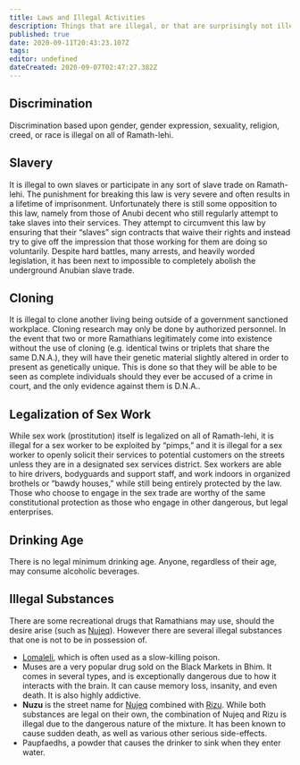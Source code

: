 ```yaml
---
title: Laws and Illegal Activities
description: Things that are illegal, or that are surprisingly not illegal.
published: true
date: 2020-09-11T20:43:23.107Z
tags: 
editor: undefined
dateCreated: 2020-09-07T02:47:27.382Z
---
```


## Discrimination

Discrimination based upon gender, gender expression, sexuality, religion, creed, or race is illegal on all of Ramath-lehi.

## Slavery

It is illegal to own slaves or participate in any sort of slave trade on Ramath-lehi. The punishment for breaking this law is very severe and often results in a lifetime of imprisonment. Unfortunately there is still some opposition to this law, namely from those of Anubi decent who still regularly attempt to take slaves into their services. They attempt to circumvent this law by ensuring that their “slaves” sign contracts that waive their rights and instead try to give off the impression that those working for them are doing so voluntarily. Despite hard battles, many arrests, and heavily worded legislation, it has been next to impossible to completely abolish the underground Anubian slave trade.

## Cloning

It is illegal to clone another living being outside of a government sanctioned workplace. Cloning research may only be done by authorized personnel. In the event that two or more Ramathians legitimately come into existence without the use of cloning (e.g. identical twins or triplets that share the same D.N.A.), they will have their genetic material slightly altered in order to present as genetically unique. This is done so that they will be able to be seen as complete individuals should they ever be accused of a crime in court, and the only evidence against them is D.N.A..

## Legalization of Sex Work

While sex work (prostitution) itself is legalized on all of Ramath-lehi, it is illegal for a sex worker to be exploited by “pimps,” and it is illegal for a sex worker to openly solicit their services to potential customers on the streets unless they are in a designated sex services district. Sex workers are able to hire drivers, bodyguards and support staff, and work indoors in organized brothels or “bawdy houses,” while still being entirely protected by the law. Those who choose to engage in the sex trade are worthy of the same constitutional protection as those who engage in other dangerous, but legal enterprises.

## Drinking Age

There is no legal minimum drinking age. Anyone, regardless of their age, may consume alcoholic beverages.

## Illegal Substances

There are some recreational drugs that Ramathians may use, should the desire arise (such as [Nujeq](/floras/nujeq "wikilink")). However there are several illegal substances that one is not to be in possession of.

- [Lomaleli](/floras/lomaleli), which is often used as a slow-killing poison.
- Muses are a very popular drug sold on the Black Markets in Bhim. It comes in several types, and is exceptionally dangerous due to how it interacts with the brain. It can cause memory loss, insanity, and even death. It is also highly addictive.
- **Nuzu** is the street name for [Nujeq](/floras/nujeq) combined with [Rizu](/floras/rizu). While both substances are legal on their own, the combination of Nujeq and Rizu is illegal due to the dangerous nature of the mixture. It has been known to cause sudden death, as well as various other serious side-effects.
- Paupfaedhs, a powder that causes the drinker to sink when they enter water.
